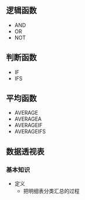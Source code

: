 ## 逻辑函数

+ AND
+ OR
+ NOT

## 判断函数

+ IF
+ IFS

## 平均函数

+ AVERAGE
+ AVERAGEA
+ AVERAGEIF
+ AVERAGEIFS

## 数据透视表

### 基本知识

+ 定义
  + 把明细表分类汇总的过程